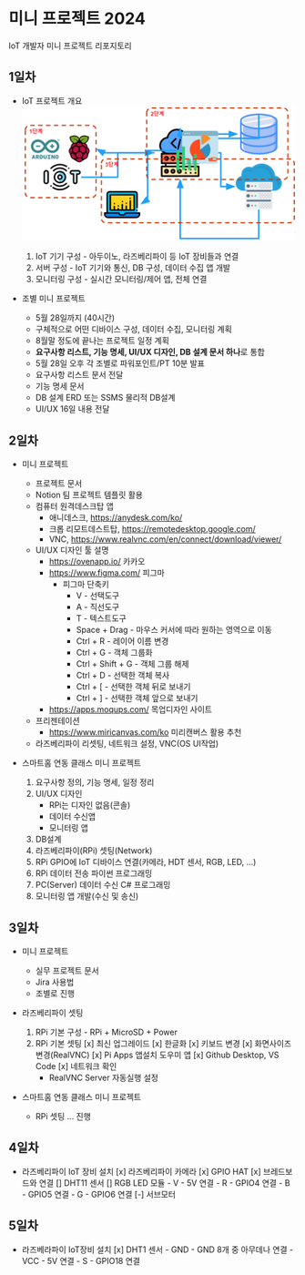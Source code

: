 # 미니 프로젝트 2024
IoT 개발자 미니 프로젝트 리포지토리

## 1일차
- IoT 프로젝트 개요
    ![IoT프로젝트](https://raw.githubusercontent.com/som7199/miniprojects-2024/main/mp001.png)

    1. IoT 기기 구성 - 아두이노, 라즈베리파이 등 IoT 장비들과 연결
    2. 서버 구성 - IoT 기기와 통신, DB 구성, 데이터 수집 앱 개발
    3. 모니터링 구성 - 실시간 모니터링/제어 앱, 전체 연결

- 조별 미니 프로젝트
    - 5월 28일까지 (40시간)
    - 구체적으로 어떤 디바이스 구성, 데이터 수집, 모니터링 계획
    - 8월말 정도에 끝나는 프로젝트 일정 계획
    - **요구사항 리스트, 기능 명세, UI/UX 디자인, DB 설계 문서 하나**로 통합
    - 5월 28일 오후 각 조별로 파워포인트/PT 10분 발표
    - 요구사항 리스트 문서 전달
    - 기능 명세 문서
    - DB 설계 ERD 또는 SSMS 물리적 DB설계
    - UI/UX 16일 내용 전달

## 2일차
- 미니 프로젝트
    - 프로젝트 문서
    - Notion 팀 프로젝트 템플릿 활용
    - 컴퓨터 원격데스크탑 앱
        - 애니데스크, https://anydesk.com/ko/
        - 크롭 리모트데스트탑, https://remotedesktop.google.com/
        - VNC, https://www.realvnc.com/en/connect/download/viewer/
    - UI/UX 디자인 툴 설명
        - https://ovenapp.io/ 카카오
        - https://www.figma.com/ 피그마
            - 피그마 단축키
                - V - 선택도구
                - A - 직선도구
                - T - 텍스트도구
                - Space + Drag - 마우스 커서에 따라 원하는 영역으로 이동
                - Ctrl + R - 레이어 이름 변경
                - Ctrl + G - 객체 그룹화
                - Ctrl + Shift + G - 객체 그룹 해제
                - Ctrl + D - 선택한 객체 복사
                - Ctrl + [ - 선택한 객체 뒤로 보내기
                - Ctrl + ] - 선택한 객체 앞으로 보내기
        - https://apps.moqups.com/ 목업디자인 사이트
    - 프리젠테이션
        - https://www.miricanvas.com/ko 미리캔버스 활용 추천
    - 라즈베리파이 리셋팅, 네트워크 설정, VNC(OS UI작업)

- 스마트홈 연동 클래스 미니 프로젝트
    1. 요구사항 정의, 기능 명세, 일정 정리
    2. UI/UX 디자인
        - RPi는 디자인 없음(콘솔)
        - 데이터 수신앱
        - 모니터링 앱
    3. DB설계
    4. 라즈베리파이(RPi) 셋팅(Network)
    5. RPi GPIO에 IoT 디바이스 연결(카메라, HDT 센서, RGB, LED, ...)
    6. RPi 데이터 전송 파이썬 프로그래밍
    7. PC(Server) 데이터 수신 C# 프로그래밍
    8. 모니터링 앱 개발(수신 및 송신)

## 3일차
- 미니 프로젝트
    - 실무 프로젝트 문서
    - Jira 사용법
    - 조별로 진행

- 라즈베리파이 셋팅
    1. RPi 기본 구성 - RPi + MicroSD + Power
    2. RPi 기본 셋팅
        [x] 최신 업그레이드
        [x] 한글화
        [x] 키보드 변경
        [x] 화면사이즈 변경(RealVNC)
        [x] Pi Apps 앱설치 도우미 앱
        [x] Github Desktop, VS Code
        [x] 네트워크 확인
        - RealVNC Server 자동실행 설정

- 스마트홈 연동 클래스 미니 프로젝트
    - RPi 셋팅 ... 진행

## 4일차
- 라즈베리파이 IoT 장비 설치
    [x] 라즈베리파이 카메라
    [x] GPIO HAT
    [x] 브레드보드와 연결
    [] DHT11 센서
    [] RGB LED 모듈
        - V - 5V 연결
        - R - GPIO4 연결
        - B - GPIO5 연결
        - G - GPIO6 연결
    [-] 서브모터

## 5일차
- 라즈베라파이 IoT장비 설치
    [x] DHT1 센서
        - GND - GND 8개 중 아무데나 연결
        - VCC - 5V 연결
        - S - GPIO18 연결